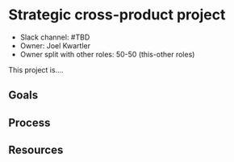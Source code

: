 # Strategic cross-product project

- Slack channel: #TBD
- Owner: Joel Kwartler
- Owner split with other roles: 50-50 (this-other roles) 

This project is....

## Goals

## Process

## Resources